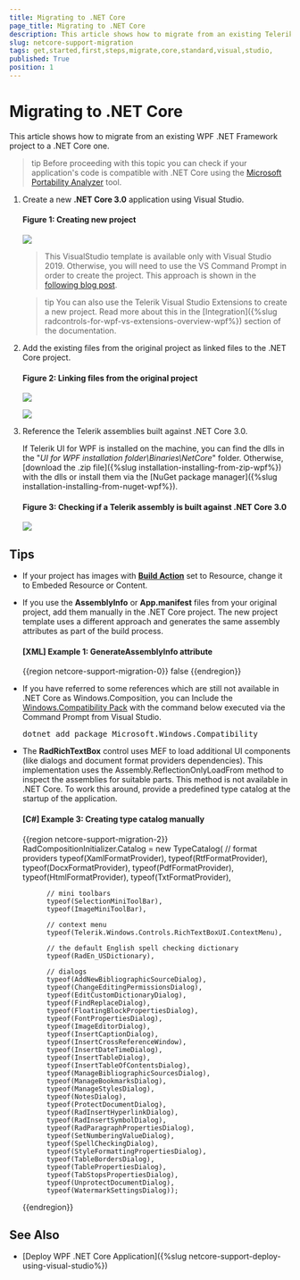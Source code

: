 ```yaml
---
title: Migrаting to .NET Core
page_title: Migrаting to .NET Core
description: This article shows how to migrate from an existing Telerik WPF .NET Framework project to a .NET Core one.
slug: netcore-support-migration
tags: get,started,first,steps,migrate,core,standard,visual,studio,
published: True
position: 1
---
```


# Migrаting to .NET Core

This article shows how to migrate from an existing WPF .NET Framework project to a .NET Core one.

>tip Before proceeding with this topic you can check if your application's code is compatible with .NET Core using the [Microsoft Portability Analyzer](https://devblogs.microsoft.com/dotnet/are-your-windows-forms-and-wpf-applications-ready-for-net-core-3-0/) tool.

1. Create a new __.NET Core 3.0__ application using Visual Studio. 
	
	#### Figure 1: Creating new project
	![](images/netcore-support-migration-0.png)

	> This VisualStudio template is available only with Visual Studio 2019. Otherwise, you will need to use the VS Command Prompt in order to create the project. This approach is shown in the [following blog post](https://www.telerik.com/blogs/how-to-update-wpf-winforms-app-to-dotnet-core-3).
	
	>tip You can also use the Telerik Visual Studio Extensions to create a new project. Read more about this in the [Integration]({%slug radcontrols-for-wpf-vs-extensions-overview-wpf%}) section of the documentation.
	
2. Add the existing files from the original project as linked files to the .NET Core project.
	
	#### Figure 2: Linking files from the original project
	![](images/netcore-support-migration-1.png)
	
	![](images/netcore-support-migration-2.png)
 
3. Reference the Telerik assemblies built against .NET Core 3.0.
	
	If Telerik UI for WPF is installed on the machine, you can find the dlls in the "*UI for WPF installation folder\Binaries\NetCore*" folder. Otherwise, [download the .zip file]({%slug installation-installing-from-zip-wpf%}) with the dlls or install them via the [NuGet package manager]({%slug installation-installing-from-nuget-wpf%}).
	
	#### Figure 3: Checking if a Telerik assembly is built against .NET Core 3.0
	![](images/netcore-support-migration-3.png)

## Tips

* If your project has images with [__Build Action__](https://docs.microsoft.com/en-us/visualstudio/ide/build-actions?view=vs-2019) set to Resource, change it to Embeded Resource or Content.

* If you use the __AssemblyInfo__ or __App.manifest__ files from your original project, add them manually in the .NET Core project. The new project template uses a different approach and generates the same assembly attributes as part of the build process.
	
	#### __[XML] Example 1: GenerateAssemblyInfo attribute__
	{{region netcore-support-migration-0}}
		<generateassemblyinfo>false</generateassemblyinfo>
	{{endregion}}
	
* If you have referred to some references which are still not available in .NET Core as Windows.Composition, you can Include the [Windows.Compatibility Pack](https://docs.microsoft.com/en-us/dotnet/core/porting/windows-compat-pack) with the command below executed via the Command Prompt from Visual Studio.
	 
	<div class='tabbedCode'><pre>dotnet add package Microsoft.Windows.Compatibility</pre></div>
	
* The __RadRichTextBox__ control uses MEF to load additional UI components (like dialogs and document format providers dependencies). This implementation uses the Assembly.ReflectionOnlyLoadFrom method to inspect the assemblies for suitable parts. This method is not available in .NET Core. To work this around, provide a predefined type catalog at the startup of the application.
	
	#### __[C#] Example 3: Creating type catalog manually__
	{{region netcore-support-migration-2}}
		RadCompositionInitializer.Catalog = new TypeCatalog(
			// format providers
			typeof(XamlFormatProvider),
			typeof(RtfFormatProvider),
			typeof(DocxFormatProvider),
			typeof(PdfFormatProvider),
			typeof(HtmlFormatProvider),
			typeof(TxtFormatProvider),

			// mini toolbars
			typeof(SelectionMiniToolBar),
			typeof(ImageMiniToolBar),

			// context menu
			typeof(Telerik.Windows.Controls.RichTextBoxUI.ContextMenu),

			// the default English spell checking dictionary
			typeof(RadEn_USDictionary),

			// dialogs
			typeof(AddNewBibliographicSourceDialog),
			typeof(ChangeEditingPermissionsDialog),
			typeof(EditCustomDictionaryDialog),
			typeof(FindReplaceDialog),
			typeof(FloatingBlockPropertiesDialog),
			typeof(FontPropertiesDialog),
			typeof(ImageEditorDialog),
			typeof(InsertCaptionDialog),
			typeof(InsertCrossReferenceWindow),
			typeof(InsertDateTimeDialog),
			typeof(InsertTableDialog),
			typeof(InsertTableOfContentsDialog),
			typeof(ManageBibliographicSourcesDialog),
			typeof(ManageBookmarksDialog),
			typeof(ManageStylesDialog),
			typeof(NotesDialog),
			typeof(ProtectDocumentDialog),
			typeof(RadInsertHyperlinkDialog),
			typeof(RadInsertSymbolDialog),
			typeof(RadParagraphPropertiesDialog),
			typeof(SetNumberingValueDialog),
			typeof(SpellCheckingDialog),
			typeof(StyleFormattingPropertiesDialog),
			typeof(TableBordersDialog),
			typeof(TablePropertiesDialog),
			typeof(TabStopsPropertiesDialog),
			typeof(UnprotectDocumentDialog),
			typeof(WatermarkSettingsDialog));
	{{endregion}}
	
## See Also

* [Deploy WPF .NET Core Application]({%slug netcore-support-deploy-using-visual-studio%})

	




